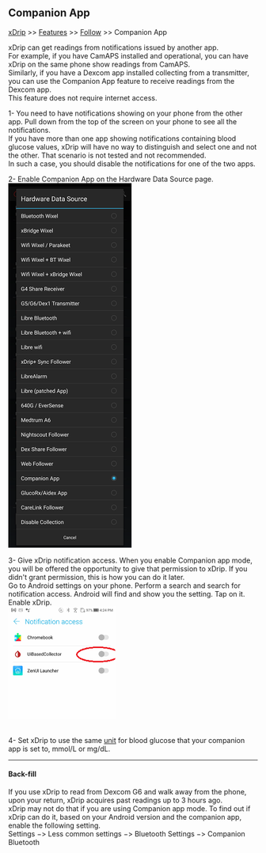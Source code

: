 ## Companion App
[xDrip](../../README.md) >> [Features](../Features_page.md) >> [Follow](../Follow_page.md) >> Companion App  
  
xDrip can get readings from notifications issued by another app.  
For example, if you have CamAPS installed and operational, you can have xDrip on the same phone show readings from CamAPS.  
Similarly, if you have a Dexcom app installed collecting from a transmitter, you can use the Companion App feature to receive readings from the Dexcom app.  
This feature does not require internet access.  
  
1- You need to have notifications showing on your phone from the other app.  Pull down from the top of the screen on your phone to see all the notifications.  
If you have more than one app showing notifications containing blood glucose values, xDrip will have no way to distinguish and select one and not the other.  That scenario is not tested and not recommended.  
In such a case, you should disable the notifications for one of the two apps.  
  
2- Enable Companion App on the Hardware Data Source page.  
![](./images/CompanionApp.png)  
  
3- Give xDrip notification access.  When you enable Companion app mode, you will be offered the opportunity to give that permission to xDrip.  If you didn't grant permission, this is how you can do it later.  
Go to Android settings on your phone.  Perform a search and search for notification access.  Android will find and show you the setting.  Tap on it.  Enable xDrip.  
![](./images/NoteAccess.png)  
<br/>  
  
4- Set xDrip to use the same [unit](./Display/Units_HiLow.md) for blood glucose that your companion app is set to, mmol/L or mg/dL.  
  
---  
  
#### **Back-fill**  
If you use xDrip to read from Dexcom G6 and walk away from the phone, upon your return, xDrip acquires past readings up to 3 hours ago.  
xDrip may not do that if you are using Companion app mode.  To find out if xDrip can do it, based on your Android version and the companion app, enable the following setting.  
Settings &#8722;> Less common settings &#8722;> Bluetooth Settings &#8722;> Companion Bluetooth
  
  
